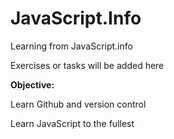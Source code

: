 # JavaScript.Info
Learning from JavaScript.info

Exercises or tasks will be added here

<b>Objective:</b>

Learn Github and version control

Learn JavaScript to the fullest
